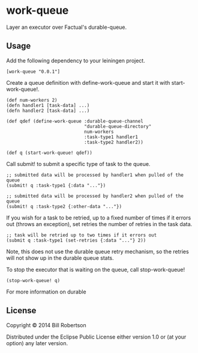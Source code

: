 # work-queue

Layer an executor over Factual's durable-queue.

## Usage

Add the following dependency to your leiningen project.

    [work-queue "0.0.1"]

Create a queue definition with define-work-queue and start it
with start-work-queue!.

    (def num-workers 2)
    (defn handler1 [task-data] ...)
    (defn handler2 [task-data] ...)

    (def qdef (define-work-queue :durable-queue-channel
                                 "durable-queue-directory"
                                 num-workers
                                 :task-type1 handler1
                                 :task-type2 handler2))

    (def q (start-work-queue! qdef))

Call submit! to submit a specific type of task to the queue.

    ;; submitted data will be processed by handler1 when pulled of the queue
    (submit! q :task-type1 {:data "..."})

    ;; submitted data will be processed by handler2 when pulled of the queue
    (submit! q :task-type2 {:other-data "..."})

If you wish for a task to be retried, up to a fixed number of
times if it errors out (throws an exception), set retries the number
of retries in the task data. 

    ;; task will be retried up to two times if it errors out
    (submit q :task-type1 (set-retries {:data "..."} 2))

Note, this does not use the durable queue retry mechanism, so the retries
will not show up in the durable queue stats.

To stop the executor that is waiting on the queue, call stop-work-queue!

    (stop-work-queue! q)

For more information on durable
## License

Copyright © 2014 Bill Robertson

Distributed under the Eclipse Public License either version 1.0 or (at
your option) any later version.

